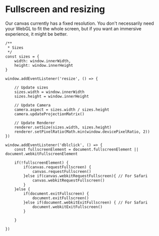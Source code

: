 # Fullscreen and resizing

Our canvas currently has a fixed resolution. You don't necessarily need your WebGL to fit the whole screen, but if you want an immersive experience, it might be better.

```
/**
 * Sizes
 */
const sizes = {
    width: window.innerWidth,
    height: window.innerHeight
}

window.addEventListener('resize', () => {

    // Update sizes
    sizes.width = window.innerWidth
    sizes.height = window.innerHeight

    // Update Camera
    camera.aspect = sizes.width / sizes.height
    camera.updateProjectionMatrix()

    // Update Renderer
    renderer.setSize(sizes.width, sizes.height)
    renderer.setPixelRatio(Math.min(window.devicePixelRatio, 2))
})

window.addEventListener('dblclick', () => {
    const fullscreenElement = document.fullscreenElement || document.webkitFullscreenElement

    if(!fullscreenElement) {
        if(canvas.requestFullscreen) {
            canvas.requestFullscreen()
        }else if(canvas.webkitRequestFullscreen){ // For Safari
            canvas.webkitRequestFullscreen()
        }
    }else {
        if(document.exitFullscreen) {
            document.exitFullscreen()
        }else if(document.webkitExitFullscreen) { // For Safari
            document.webkitExitFullscreen()
        }
        
    }
    
})
```